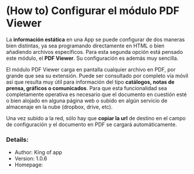 # **(How to) Configurar el módulo PDF Viewer**

La **información estática** en una App se puede configurar de dos maneras bien distintas, ya sea programando directamente en HTML o bien añadiendo archivos específicos. Para esta segunda opción está pensado este módulo, el **PDF Viewer**. Su configuración es además muy sencilla.

El módulo PDF Viewer carga en pantalla cualquier archivo en PDF, por grande que sea su extensión. Puede ser consultado por completo vía móvil así que resulta muy útil para información del tipo **catálogos, notas de prensa, gráficos o comunicados**. Para que esta funcionalidad sea completamente operativa es necesario que el documento en cuestión esté o bien alojado en alguna página web o subido en algún servicio de almacenaje en la nube (dropbox, drive, etc).

Una vez subido a la red, sólo hay que **copiar la url** de destino en el campo de configuración y el documento en PDF se cargará automáticamente.

### Details:

- Author: King of app
- Version: 1.0.6
- Homepage:
